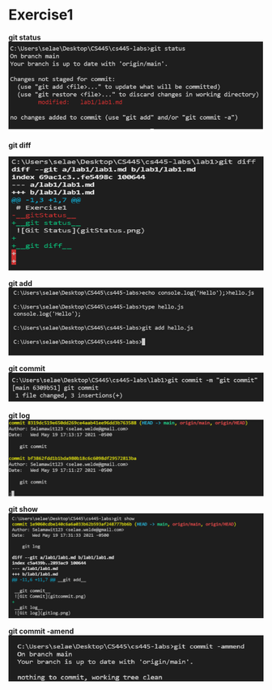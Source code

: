 # Exercise1
__git status__
![Git Status](gitStatus.png)

__git diff__

![Git Diff](gitdiff.png)

__git add__
![Git Add](gitadd.png)

__git commit__
![Git Commit](gitcommit.png)

__git log__
![Git log](gitlog.png)


__git show__
![Git Show](gitshow.png)

__git commit -amend__
![Git Commit -amend](gitcommit-amend.png)








